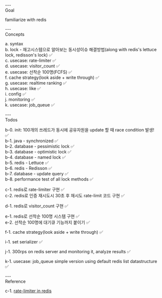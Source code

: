 ---\
Goal


familiarize with redis



---\
Concepts


a. syntax\
b. lock - 재고시스템으로 알아보는 동시성이슈 해결방법(along with redis's lettuce lock, redisson's lock) :white_check_mark:\
c. usecase: rate-limiter :white_check_mark:\
d. usecase: visitor_count :white_check_mark:\
e. usecase: 선착순 100명(FCFS) :white_check_mark:\
f. cache strategy(look aside + write through) :white_check_mark:\
g. usecase: realtime ranking :white_check_mark:\
h. usecase: like :white_check_mark:\
i. config :white_check_mark:\
j. monitoring :white_check_mark:\
k. usecase: job_queue :white_check_mark:


---\
Todos


b-0. init: 100개의 쓰레드가 동시에 공유자원을 update 할 때 race condition 발생! :white_check_mark:\
b-1. java - synchronized :white_check_mark:\
b-2. database - pessimistic lock :white_check_mark:\
b-3. database - optimistic lock :white_check_mark:\
b-4. database - named lock :white_check_mark:\
b-5. redis - Lettuce :white_check_mark:\
b-6. redis - Redisson :white_check_mark:\
b-7. database - update query :white_check_mark:\
b-8. performance test of all lock methods :white_check_mark:

c-1. redis로 rate-limiter 구현 :white_check_mark:\
c-2. redis로 인증 재시도시 30초 후 재시도 rate-limit 코드 구현 :white_check_mark:

d-1. redis로 visitor_count 구현 :white_check_mark:

e-1. redis로 선착순 100명 시스템 구현 :white_check_mark:\
e-2. 선착순 100명에 대기큐 기능까지 붙이기 :white_check_mark:

f-1. cache strategy(look aside + write through) :white_check_mark:

i-1. set serializer :white_check_mark:

j-1. 300rps on redis server and monitoring it, analyze results :white_check_mark:

k-1. usecase: job_queue simple version using default redis list datastructure :white_check_mark:

---\
Reference


c-1. [rate-limiter in redis](https://github.com/villainscode/Spring-Redis)
